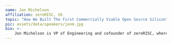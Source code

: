 ```yaml
---
name: Jon Michelson
affiliation: zeroRISC, US
topic: "How We Built The First Commercially Viable Open Source Silicon"
pic: assets/data/speakers/jonm.jpg
bio: >-
    Jon Michelson is VP of Engineering and cofounder of zeroRISC, where he is building transparent, trustworthy security solutions. He has over 28 years of experience leading, verifying, designing, and architecting high performance, low power, secure systems ranging from supercomputers to mobile SoCs at Google, nVidia, Cisco, and SGI. He is a best selling coauthor of “SystemVerilog Testbench Quick Reference,” “The Art of Verification with SystemVerilog Assertions,” and “The Art of Verification with Vera.” He received his bachelor’s and master’s degrees in electrical engineering and computer science from the Massachusetts Institute of Technology.
---
```


